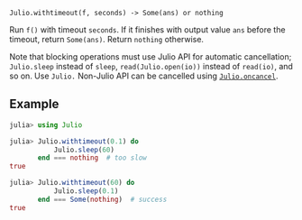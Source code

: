     Julio.withtimeout(f, seconds) -> Some(ans) or nothing

Run `f()` with timeout `seconds`.  If it finishes with output value `ans` before
the timeout, return `Some(ans)`.  Return `nothing` otherwise.

Note that blocking operations must use Julio API for automatic cancellation;
`Julio.sleep` instead of `sleep`, `read(Julio.open(io))` instead of `read(io)`,
and so on.  Use `Julio.` Non-Julio API can be cancelled using
[`Julio.oncancel`](@ref).

## Example

```julia
julia> using Julio

julia> Julio.withtimeout(0.1) do
           Julio.sleep(60)
       end === nothing  # too slow
true

julia> Julio.withtimeout(60) do
           Julio.sleep(0.1)
       end === Some(nothing)  # success
true
```
